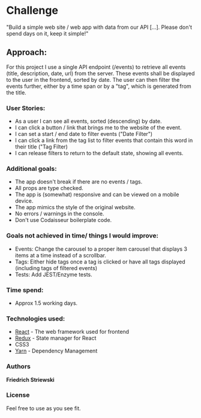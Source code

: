 
# Challenge
"Build a simple web site / web app with data from our API [...]. Please don't spend days on it, keep it simple!"

## Approach:
For this project I use a single API endpoint (/events) to retrieve all events (title, description, date, url) from the server. These events shall be displayed to the user in the frontend, sorted by date. The user can then filter the events further, either by a time span or by a "tag", which is generated from the title. 

###  User Stories:
* As a user I can see all events, sorted (descending) by date.
* I can click a button / link that brings me to the website of the event.
* I can set a start / end date to filter events ("Date Filter")
* I can click a link from the tag list to filter events that contain this word in their title ("Tag Filter)
* I can release filters to return to the default state, showing all events.

### Additional goals:
* The app doesn't break if there are no events / tags.
* All props are type checked.
* The app is (somewhat) responsive and can be viewed on a mobile device.
* The app mimics the style of the original website.
* No errors / warnings in the console.
* Don't use Codaisseur boilerplate code.

### Goals not achieved in time/ things I would improve:
* Events: Change the carousel to a proper item carousel that displays 3 items at a time instead of a scrollbar.
* Tags: Either hide tags once a tag is clicked or have all tags displayed (including tags of filtered events)
* Tests: Add JEST/Enzyme tests.

###  Time spend:
* Approx 1.5 working days. 

###  Technologies used:
* [React](https://reactjs.org/) - The web framework used for frontend
* [Redux](https://redux.js.org) - State manager for React
* CSS3
* [Yarn](https://yarnpkg.com/lang/en/) - Dependency Management


### Authors
**Friedrich Striewski**


### License
Feel free to use as you see fit.

